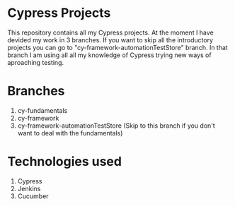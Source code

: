 # Cypress Projects

This repository contains all my Cypress projects. At the moment I have devided my work in 3 branches. If you want to skip all the introductory projects you can go to "cy-framework-automationTestStore" branch. In that branch I am using all all my knowledge of Cypress trying new ways of aproaching testing.

# Branches

1. cy-fundamentals
2. cy-framework
3. cy-framework-automationTestStore (Skip to this branch if you don't want to deal with the fundamentals)

# Technologies used

1. Cypress
2. Jenkins
3. Cucumber
